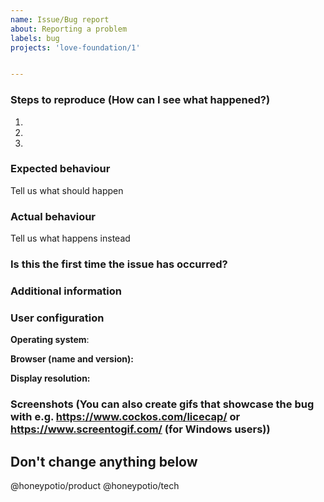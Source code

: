 ```yaml
---
name: Issue/Bug report
about: Reporting a problem
labels: bug
projects: 'love-foundation/1'


---
```

<!--
** If you are not going to report an issue, please delete this template, otherwise please read the following paragraphs carefully! **

Dear Honeypotter, thank you for reporting an issue to the tech department!

To make it possible for us to investigate and solve the problem you occurred in, please fill out below information carefully.
Not all the informations are needed or applicable, but in general the more you write, the best it is.

Please make sure that no one already reported the same issue you're going to explain here.
If you would like to add more details to an issue that has already been submitted, please send them as a comment in there.

Once you submitted this issue, please send the link to the #issues channel on Slack.
We'll care to put proper labels and prioritize it in order to put it efficiently in our workflow.
-->

### Steps to reproduce (How can I see what happened?) 
1.
2.
3.

### Expected behaviour
Tell us what should happen

### Actual behaviour
Tell us what happens instead

### Is this the first time the issue has occurred? 

### Additional information

### User configuration
**Operating system**:

**Browser (name and version):**

**Display resolution:**

### Screenshots (You can also create gifs that showcase the bug with e.g. https://www.cockos.com/licecap/ or https://www.screentogif.com/ (for Windows users))






Don't change anything below
---------------------------

@honeypotio/product @honeypotio/tech
